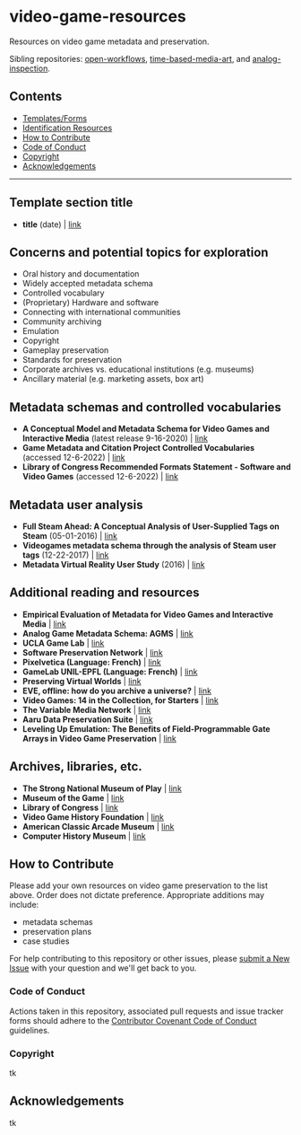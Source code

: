 # video-game-resources
Resources on video game metadata and preservation.

Sibling repositories: [open-workflows](https://github.com/amiaopensource/open-workflows), [time-based-media-art](https://github.com/amiaopensource/time-based-media-art), and [analog-inspection](https://github.com/amiaopensource/analog-inspection).

## Contents

* [Templates/Forms](#templatesforms)
* [Identification Resources](#identification-resources)
* [How to Contribute](#how-to-contribute)
* [Code of Conduct](#code-of-conduct)
* [Copyright](#copyright)
* [Acknowledgements](#acknowledgements)

---

## Template section title

- **title** (date) | [link](https://github.com/amiaopensource)

## Concerns and potential topics for exploration

- Oral history and documentation
- Widely accepted metadata schema
- Controlled vocabulary
- (Proprietary) Hardware and software 
- Connecting with international communities
- Community archiving
- Emulation
- Copyright
- Gameplay preservation
- Standards for preservation
- Corporate archives vs. educational institutions (e.g. museums)
- Ancillary material (e.g. marketing assets, box art)

## Metadata schemas and controlled vocabularies 

- **A Conceptual Model and Metadata Schema for Video Games and Interactive Media** (latest release 9-16-2020) | [link](https://gamer.ischool.uw.edu/releases/test/)
- **Game Metadata and Citation Project Controlled Vocabularies** (accessed 12-6-2022) | [link](https://gamemetadata.soe.ucsc.edu/media)
- **Library of Congress Recommended Formats Statement - Software and Video Games** (accessed 12-6-2022) | [link](https://www.loc.gov/preservation/resources/rfs/software-videogames.html)

## Metadata user analysis 

- **Full Steam Ahead: A Conceptual Analysis of User-Supplied Tags on Steam** (05-01-2016) | [link](https://www.tandfonline.com/doi/abs/10.1080/01639374.2016.1190951?journalCode=wccq20)
- **Videogames metadata schema through the analysis of Steam user tags** (12-22-2017) | [link](https://digitalarchives.upd.edu.ph/item/25411)
- **Metadata Virtual Reality User Study** (2016) | [link](https://www.christinawr.com/metadata-user-study)

## Additional reading and resources

- **Empirical Evaluation of Metadata for Video Games and Interactive Media** | [link](https://digital.lib.washington.edu/researchworks/bitstream/handle/1773/33260/EmpiricalEvaluation_EDIT.pdf?sequence=1&isAllowed=y)
- **Analog Game Metadata Schema: AGMS** | [link](https://nickschwieterman.info/elective-paper/)
- **UCLA Game Lab** | [link](http://games.ucla.edu)
- **Software Preservation Network** | [link](https://www.softwarepreservationnetwork.org)
- **Pixelvetica (Language: French)** | [link](https://www.pixelvetica.ch)
- **GameLab UNIL-EPFL (Language: French)** | [link](https://wp.unil.ch/gamelab/)
- **Preserving Virtual Worlds** | [link](https://library.stanford.edu/projects/preserving-virtual-worlds)
- **EVE, offline: how do you archive a universe?** | [link](https://www.theverge.com/2014/2/24/5441866/eve-offline-how-do-you-archive-a-universe)
- **Video Games: 14 in the Collection, for Starters** | [link](https://www.moma.org/explore/inside_out/2012/11/29/video-games-14-in-the-collection-for-starters/)
- **The Variable Media Network** | [link](https://www.variablemedia.net/e/index.html)
- **Aaru Data Preservation Suite** | [link](https://www.aaru.app/#/)
- **Leveling Up Emulation: The Benefits of Field-Programmable Gate Arrays in Video Game Preservation** | [link](https://miap.hosting.nyu.edu/program/student_work/2022spring/22s_thesis_Stetz_deposit_copy_y.pdf)

## Archives, libraries, etc.

- **The Strong National Museum of Play** | [link](https://www.museumofplay.org)
- **Museum of the Game** | [link](https://www.arcade-museum.com)
- **Library of Congress** | [link](https://loc.gov)
- **Video Game History Foundation** | [link](https://gamehistory.org)
- **American Classic Arcade Museum** | [link](https://www.classicarcademuseum.org)
- **Computer History Museum** | [link](https://computerhistory.org)

## How to Contribute

Please add your own resources on video game preservation to the list above. Order does not dictate preference. Appropriate additions may include:

- metadata schemas
- preservation plans
- case studies

For help contributing to this repository or other issues, please [submit a New Issue](https://github.com/amiaopensource/video-game-resources/issues/new) with your question and we'll get back to you.

### Code of Conduct

Actions taken in this repository, associated pull requests and issue tracker forms should adhere to the [Contributor Covenant Code of Conduct](https://www.contributor-covenant.org/version/1/4/code-of-conduct) guidelines.

### Copyright

tk

## Acknowledgements

tk
